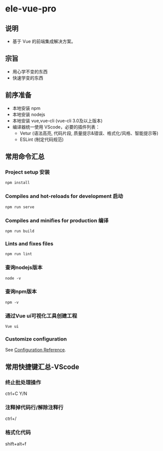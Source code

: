# ele-vue-pro

## 说明

- 基于 Vue 的前端集成解决方案。

## 宗旨

- 用心学不变的东西
- 快速学变的东西

## 前序准备

- 本地安装 npm
- 本地安装 nodejs
- 本地安装 vue,vue-cli (vue-cli 3.0及以上版本)
- 编译器统一使用 VScode，必要的插件列表：
  - Vetur (语法高亮, 代码片段, 质量提示&错误、格式化/风格、智能提示等)
  - ESLint (制定代码规范)


## 常用命令汇总
### Project setup 安装
```
npm install
```

### Compiles and hot-reloads for development 启动
```
npm run serve
```

### Compiles and minifies for production 编译
```
npm run build
```

### Lints and fixes files
```
npm run lint
```
### 查询nodejs版本
```
node -v
```
### 查询npm版本
```
npm -v
```
### 通过Vue ui可视化工具创建工程
```
Vue ui
```

### Customize configuration
See [Configuration Reference](https://cli.vuejs.org/config/).


## 常用快捷键汇总-VScode
### 终止批处理操作
ctrl+C      Y/N 
### 注释掉代码行/解除注释行
ctrl+/
### 格式化代码
shift+alt+f

